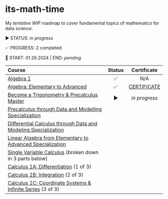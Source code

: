 # its-math-time
My _tentative WIP_ roadmap to cover fundamental topics of mathematics for data science.

▶️ STATUS: _in progress_

✅ PROGRESS: 2 completed


📆 START: 01.26.2024 | END: _pending_



| Course | Status | Certificate | 
| :--- | :---: | :---: |
| [Algebra 1](https://www.khanacademy.org/math/algebra) | ✅ | N/A |
| [Algebra: Elementary to Advanced](https://www.coursera.org/specializations/algebra-elementary-to-advanced) | ✅ | [CERTIFICATE](https://coursera.org/share/0f0899c13358c67122cf98c9abd337f2) |
| [Become a Trigonometry & Precalculus Master](https://uci.udemy.com/course/trig-by-krista-king/) | ▶️ | _in progress_
| [Precalculus through Data and Modelling Specialization](https://www.coursera.org/specializations/precalculus-data-modelling) | 
| [Differential Calculus through Data and Modeling Specialization](https://www.coursera.org/specializations/differential-calculus-data-modeling) |
| [Linear Algebra from Elementary to Advanced Specialization](https://www.coursera.org/specializations/linear-algebra-elementary-to-advanced) |
| [Single Variable Calculus](https://ocw.mit.edu/courses/18-01sc-single-variable-calculus-fall-2010/)  (broken down in 3 parts below)
| [Calculus 1A: Differentiation](https://mitxonline.mit.edu/courses/course-v1:MITxT+18.01.1x/) (1 of 3)
| [Calculus 1B: Integration](https://openlearninglibrary.mit.edu/courses/course-v1:MITx+18.01.2x+3T2019/about) (2 of 3)
| [Calculus 1C: Coordinate Systems & Infinite Series](https://mitxonline.mit.edu/courses/course-v1:MITxT+18.01.3x/) (3 of 3)
